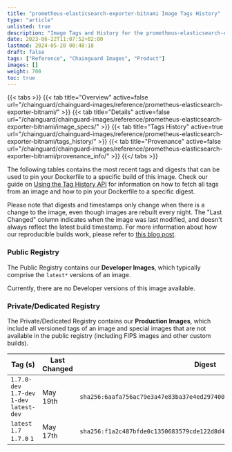 ```yaml
---
title: "prometheus-elasticsearch-exporter-bitnami Image Tags History"
type: "article"
unlisted: true
description: "Image Tags and History for the prometheus-elasticsearch-exporter-bitnami Chainguard Image"
date: 2023-06-22T11:07:52+02:00
lastmod: 2024-05-20 00:48:18
draft: false
tags: ["Reference", "Chainguard Images", "Product"]
images: []
weight: 700
toc: true
---
```


{{< tabs >}}
{{< tab title="Overview" active=false url="/chainguard/chainguard-images/reference/prometheus-elasticsearch-exporter-bitnami/" >}}
{{< tab title="Details" active=false url="/chainguard/chainguard-images/reference/prometheus-elasticsearch-exporter-bitnami/image_specs/" >}}
{{< tab title="Tags History" active=true url="/chainguard/chainguard-images/reference/prometheus-elasticsearch-exporter-bitnami/tags_history/" >}}
{{< tab title="Provenance" active=false url="/chainguard/chainguard-images/reference/prometheus-elasticsearch-exporter-bitnami/provenance_info/" >}}
{{</ tabs >}}

The following tables contains the most recent tags and digests that can be used to pin your Dockerfile to a specific build of this image. Check our guide on [Using the Tag History API](/chainguard/chainguard-images/using-the-tag-history-api/) for information on how to fetch all tags from an image and how to pin your Dockerfile to a specific digest.

Please note that digests and timestamps only change when there is a change to the image, even though images are rebuilt every night. The "Last Changed" column indicates when the image was last modified, and doesn't always reflect the latest build timestamp. For more information about how our reproducible builds work, please refer to [this blog post](https://www.chainguard.dev/unchained/reproducing-chainguards-reproducible-image-builds).

### Public Registry
The Public Registry contains our **Developer Images**, which typically comprise the `latest*` versions of an image.

Currently, there are no Developer versions of this image available.

### Private/Dedicated Registry
The Private/Dedicated Registry contains our **Production Images**, which include all versioned tags of an image and special images that are not available in the public registry (including FIPS images and other custom builds).

| Tag (s)                                     | Last Changed | Digest                                                                    |
|---------------------------------------------|--------------|---------------------------------------------------------------------------|
|  `1.7.0-dev` `1.7-dev` `1-dev` `latest-dev` | May 19th     | `sha256:6aafa756ac79e3a47e83ba37e4ed297400daec652f14adafbb87213a00d12a99` |
|  `latest` `1.7` `1.7.0` `1`                 | May 17th     | `sha256:f1a2c487bfde0c1350683579cde122d8d433ea0caf2bccdd25d9d5dec84a8e29` |

